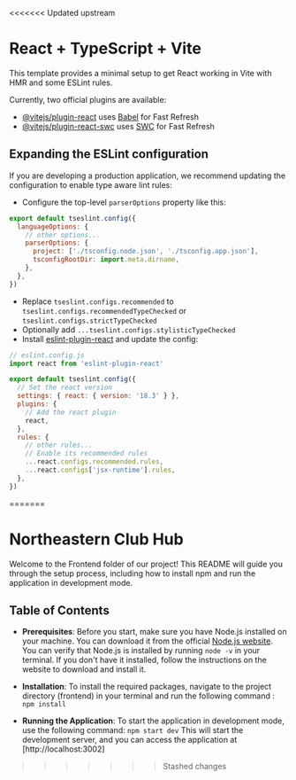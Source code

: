 <<<<<<< Updated upstream
# React + TypeScript + Vite

This template provides a minimal setup to get React working in Vite with HMR and some ESLint rules.

Currently, two official plugins are available:

- [@vitejs/plugin-react](https://github.com/vitejs/vite-plugin-react/blob/main/packages/plugin-react/README.md) uses [Babel](https://babeljs.io/) for Fast Refresh
- [@vitejs/plugin-react-swc](https://github.com/vitejs/vite-plugin-react-swc) uses [SWC](https://swc.rs/) for Fast Refresh

## Expanding the ESLint configuration

If you are developing a production application, we recommend updating the configuration to enable type aware lint rules:

- Configure the top-level `parserOptions` property like this:

```js
export default tseslint.config({
  languageOptions: {
    // other options...
    parserOptions: {
      project: ['./tsconfig.node.json', './tsconfig.app.json'],
      tsconfigRootDir: import.meta.dirname,
    },
  },
})
```

- Replace `tseslint.configs.recommended` to `tseslint.configs.recommendedTypeChecked` or `tseslint.configs.strictTypeChecked`
- Optionally add `...tseslint.configs.stylisticTypeChecked`
- Install [eslint-plugin-react](https://github.com/jsx-eslint/eslint-plugin-react) and update the config:

```js
// eslint.config.js
import react from 'eslint-plugin-react'

export default tseslint.config({
  // Set the react version
  settings: { react: { version: '18.3' } },
  plugins: {
    // Add the react plugin
    react,
  },
  rules: {
    // other rules...
    // Enable its recommended rules
    ...react.configs.recommended.rules,
    ...react.configs['jsx-runtime'].rules,
  },
})
```
=======
# Northeastern Club Hub

Welcome to the Frontend folder of our project! This README will guide you through the setup process, including how to install npm and run the application in development mode.

## Table of Contents

- **Prerequisites**:
  Before you start, make sure you have Node.js installed on your machine. You can download it from the official [Node.js website](https://nodejs.org/en/download/).
  You can verify that Node.js is installed by running `node -v` in your terminal. If you don't have it installed, follow the instructions on the website to download and install it.

- **Installation**:
  To install the required packages, navigate to the project directory (frontend) in your terminal and run the following command : `npm install`

- **Running the Application**:
  To start the application in development mode, use the following command: `npm start dev`
  This will start the development server, and you can access the application at [http://localhost:3002]
>>>>>>> Stashed changes
